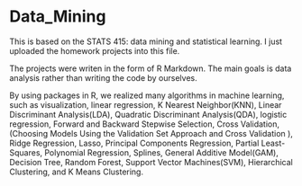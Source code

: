 # Data_Mining

This is based on the STATS 415: data mining and statistical learning. I just uploaded the homework projects into this file.

The projects were writen in the form of R Markdown. The main goals is data analysis rather than writing the code by ourselves.

By using packages in R, we realized many algorithms in machine learning, such as visualization, linear regression, K Nearest Neighbor(KNN), Linear Discriminant Analysis(LDA), Quadratic Discriminant Analysis(QDA), logistic regression, Forward and Backward Stepwise Selection, Cross Validation,(Choosing Models Using the Validation Set Approach and Cross Validation
), Ridge Regression, Lasso, Principal Components Regression, Partial Least-Squares, Polynomial Regression, Splines, General Additive Model(GAM), Decision Tree, Random Forest, Support Vector Machines(SVM), Hierarchical Clustering, and K Means Clustering. 
